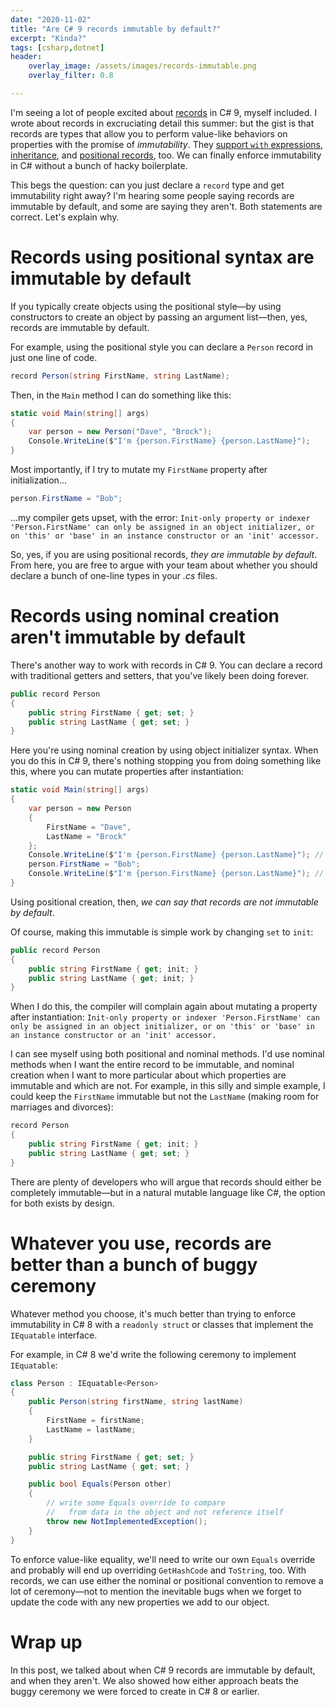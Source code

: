 ```yaml
---
date: "2020-11-02"
title: "Are C# 9 records immutable by default?"
excerpt: "Kinda?"
tags: [csharp,dotnet]
header:
    overlay_image: /assets/images/records-immutable.png
    overlay_filter: 0.8

---
```


I'm seeing a lot of people excited about [records](https://daveabrock.com/2020/07/06/c-sharp-9-deep-dive-records) in C# 9, myself included. I wrote about records in excruciating detail this summer: but the gist is that records are types that allow you to perform value-like behaviors on properties with the promise of *immutability*. They [support `with` expressions](https://daveabrock.com/2020/07/06/c-sharp-9-deep-dive-records#use-with-expressions-with-records), [inheritance](https://daveabrock.com/2020/07/06/c-sharp-9-deep-dive-records#use-inheritance-with-the-with-expression), and [positional records](https://daveabrock.com/2020/07/06/c-sharp-9-deep-dive-records#implementing-positional-records), too. We can finally enforce immutability in C# without a bunch of hacky boilerplate.

This begs the question: can you just declare a `record` type and get immutability right away? I'm hearing some people saying records are immutable by default, and some are saying they aren't. Both statements are correct. Let's explain why.

# Records using positional syntax are immutable by default

If you typically create objects using the positional style—by using constructors to create an object by passing an argument list—then, yes, records are immutable by default.

For example, using the positional style you can declare a `Person` record in just one line of code.

```csharp
record Person(string FirstName, string LastName);
```

Then, in the `Main` method I can do something like this:

```csharp
static void Main(string[] args)
{
    var person = new Person("Dave", "Brock");
    Console.WriteLine($"I'm {person.FirstName} {person.LastName}");
}
```

Most importantly, if I try to mutate my `FirstName` property after initialization...

```csharp
person.FirstName = "Bob";
```

...my compiler gets upset, with the error: `Init-only property or indexer 'Person.FirstName' can only be assigned in an object initializer, or on 'this' or 'base' in an instance constructor or an 'init' accessor.`

So, yes, if you are using positional records, *they are immutable by default*. From here, you are free to argue with your team about whether you should declare a bunch of one-line types in your *.cs* files.

# Records using nominal creation aren't immutable by default

There's another way to work with records in C# 9. You can declare a record with traditional getters and setters, that you've likely been doing forever.

```csharp
public record Person
{
    public string FirstName { get; set; }
    public string LastName { get; set; }
}
```

Here you're using nominal creation by using object initializer syntax. When you do this in C# 9, there's nothing stopping you from doing something like this, where you can mutate properties after instantiation:

```csharp
static void Main(string[] args)
{
    var person = new Person
    {
        FirstName = "Dave",
        LastName = "Brock"
    };
    Console.WriteLine($"I'm {person.FirstName} {person.LastName}"); // I'm Dave Brock
    person.FirstName = "Bob";
    Console.WriteLine($"I'm {person.FirstName} {person.LastName}"); // I'm Bob Brock
}
```

Using positional creation, then, *we can say that records are not immutable by default*.

Of course, making this immutable is simple work by changing `set` to `init`:

```csharp
public record Person
{
    public string FirstName { get; init; }
    public string LastName { get; init; }
}
```

When I do this, the compiler will complain again about mutating a property after instantiation: `Init-only property or indexer 'Person.FirstName' can only be assigned in an object initializer, or on 'this' or 'base' in an instance constructor or an 'init' accessor.`

I can see myself using both positional and nominal methods. I'd use nominal methods when I want the entire record to be immutable, and nominal creation when I want to more particular about which properties are immutable and which are not. For example, in this silly and simple example, I could keep the `FirstName` immutable but not the `LastName` (making room for marriages and divorces):

```csharp
record Person
{
    public string FirstName { get; init; }
    public string LastName { get; set; }
}
```

There are plenty of developers who will argue that records should either be completely immutable—but in a natural mutable language like C#, the option for both exists by design.

# Whatever you use, records are better than a bunch of buggy ceremony

Whatever method you choose, it's much better than trying to enforce immutability in C# 8 with a `readonly struct` or classes that implement the `IEquatable` interface.

For example, in C# 8 we'd write the following ceremony to implement `IEquatable`:

```csharp
class Person : IEquatable<Person>
{
    public Person(string firstName, string lastName)
    {
        FirstName = firstName;
        LastName = lastName;
    }

    public string FirstName { get; set; }
    public string LastName { get; set; }

    public bool Equals(Person other)
    {
        // write some Equals override to compare 
        //   from data in the object and not reference itself
        throw new NotImplementedException();
    }
}
```

To enforce value-like equality, we'll need to write our own `Equals` override and probably will end up overriding `GetHashCode` and `ToString`, too. With records, we can use either the nominal or positional convention to remove a lot of ceremony—not to mention the inevitable bugs when we forget to update the code with any new properties we add to our object. 

# Wrap up

In this post, we talked about when C# 9 records are immutable by default, and when they aren't. We also showed how either approach beats the buggy ceremony we were forced to create in C# 8 or earlier. 












